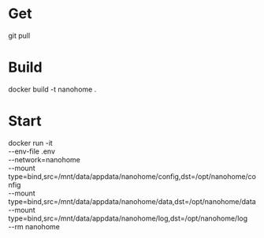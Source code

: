 # Get
git pull

# Build
docker build -t nanohome .

# Start
docker run -it \
    --env-file .env \
    --network=nanohome \
    --mount type=bind,src=/mnt/data/appdata/nanohome/config,dst=/opt/nanohome/config \
    --mount type=bind,src=/mnt/data/appdata/nanohome/data,dst=/opt/nanohome/data \
    --mount type=bind,src=/mnt/data/appdata/nanohome/log,dst=/opt/nanohome/log \
    --rm nanohome
